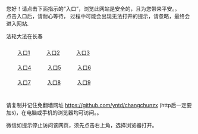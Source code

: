 您好！请点击下面指示的“入口”，浏览此网站是安全的，且为您带来平安。。 <br/>
点击入口后，请耐心等待， 过程中可能会出现无法打开的提示，请忽略，最终会进入网站. </br>

法轮大法在长春<br/>
<div style="padding:10px"><a style="margin:20px" target="_blank" href="https://d1oa83b8h6rjeb.cloudfront.net/2Qpsp?bvfdodxq" id="ccLink1" rel="nofollow">入口1</a> <a target="_blank" style="margin:20px" href="https://d2yz729x8bp16m.cloudfront.net/2Qpsp?oxyopzq" id="ccLink2" rel="nofollow">入口2</a> <a style="margin:20px" target="_blank" href="https://d3kwjf72ynzvue.cloudfront.net/2Qpsp?wpxusdsu" id="ccLink3" rel="nofollow">入口3</a></div>

<div style="padding:10px" ><a style="margin:20px" target="_blank" href="https://d1oa83b8h6rjeb.cloudfront.net/2Qpsp?bvfdodxq" id="ccLink4" rel="nofollow">入口4</a> <a style="margin:20px" href="https://d2yz729x8bp16m.cloudfront.net/2Qpsp?oxyopzq" target="_blank" id="ccLink5" rel="nofollow">入口5</a> <a style="margin:20px" href="https://d3kwjf72ynzvue.cloudfront.net/2Qpsp?wpxusdsu" target="_blank" id="ccLink6" rel="nofollow">入口6</a></div>

<div style="padding:10px"><a style="margin:20px" target="_blank" href="https://d1oa83b8h6rjeb.cloudfront.net/2Qpsp?bvfdodxq" id="ccLink7" rel="nofollow">入口7</a> <a style="margin:20px" href="https://d2yz729x8bp16m.cloudfront.net/2Qpsp?oxyopzq" target="_blank" id="ccLink8" rel="nofollow">入口8</a> <a style="margin:20px" target="_blank" href="https://d3kwjf72ynzvue.cloudfront.net/2Qpsp?wpxusdsu" id="ccLink9" rel="nofollow">入口9</a></div>

<br/>



请复制并记住免翻墙网址 https://github.com/yntd/changchunzx (http后一定要加s)，在电脑或手机的浏览器均可访问。。<br/>

微信如提示停止访问该网页，须先点击右上角，选择浏览器打开。
